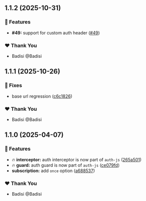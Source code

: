 ## 1.1.2 (2025-10-31)

### 🚀 Features

- **#49:** support for custom auth header ([#49](https://github.com/Badisi/auth-js/pull/49))

### ❤️ Thank You

- Badisi @Badisi

## 1.1.1 (2025-10-26)

### 🐛 Fixes

- base url regression ([c6c1826](https://github.com/Badisi/auth-js/commit/c6c1826))

### ❤️ Thank You

- Badisi @Badisi

## 1.1.0 (2025-04-07)

### 🚀 Features

- 🔥 **interceptor:** auth interceptor is now part of `auth-js` ([265a501](https://github.com/Badisi/auth-js/commit/265a501))
- 🔥 **guard:** auth guard is now part of `auth-js` ([ce079fd](https://github.com/Badisi/auth-js/commit/ce079fd))
- **subscription:** add `once` option ([a688537](https://github.com/Badisi/auth-js/commit/a688537))

### ❤️ Thank You

- Badisi @Badisi
